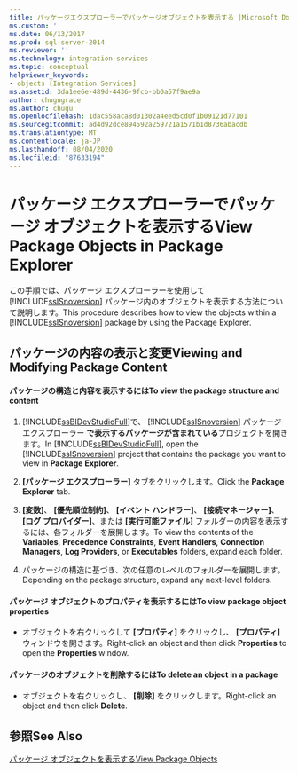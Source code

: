```yaml
---
title: パッケージエクスプローラーでパッケージオブジェクトを表示する |Microsoft Docs
ms.custom: ''
ms.date: 06/13/2017
ms.prod: sql-server-2014
ms.reviewer: ''
ms.technology: integration-services
ms.topic: conceptual
helpviewer_keywords:
- objects [Integration Services]
ms.assetid: 3da1ee6e-489d-4436-9fcb-bb0a57f9ae9a
author: chugugrace
ms.author: chugu
ms.openlocfilehash: 1dac558aca8d01302a4eed5cd0f1b09121d77101
ms.sourcegitcommit: ad4d92dce894592a259721a1571b1d8736abacdb
ms.translationtype: MT
ms.contentlocale: ja-JP
ms.lasthandoff: 08/04/2020
ms.locfileid: "87633194"
---
```

# <a name="view-package-objects-in-package-explorer"></a><span data-ttu-id="8a2ce-102">パッケージ エクスプローラーでパッケージ オブジェクトを表示する</span><span class="sxs-lookup"><span data-stu-id="8a2ce-102">View Package Objects in Package Explorer</span></span>
  <span data-ttu-id="8a2ce-103">この手順では、パッケージ エクスプローラーを使用して [!INCLUDE[ssISnoversion](../includes/ssisnoversion-md.md)] パッケージ内のオブジェクトを表示する方法について説明します。</span><span class="sxs-lookup"><span data-stu-id="8a2ce-103">This procedure describes how to view the objects within a [!INCLUDE[ssISnoversion](../includes/ssisnoversion-md.md)] package by using the Package Explorer.</span></span>  
  
## <a name="viewing-and-modifying-package-content"></a><span data-ttu-id="8a2ce-104">パッケージの内容の表示と変更</span><span class="sxs-lookup"><span data-stu-id="8a2ce-104">Viewing and Modifying Package Content</span></span>  
  
#### <a name="to-view-the-package-structure-and-content"></a><span data-ttu-id="8a2ce-105">パッケージの構造と内容を表示するには</span><span class="sxs-lookup"><span data-stu-id="8a2ce-105">To view the package structure and content</span></span>  
  
1.  <span data-ttu-id="8a2ce-106">[!INCLUDE[ssBIDevStudioFull](../includes/ssbidevstudiofull-md.md)]で、 [!INCLUDE[ssISnoversion](../includes/ssisnoversion-md.md)] パッケージ エクスプローラー **で表示するパッケージが含まれている**プロジェクトを開きます。</span><span class="sxs-lookup"><span data-stu-id="8a2ce-106">In [!INCLUDE[ssBIDevStudioFull](../includes/ssbidevstudiofull-md.md)], open the [!INCLUDE[ssISnoversion](../includes/ssisnoversion-md.md)] project that contains the package you want to view in **Package Explorer**.</span></span>  
  
2.  <span data-ttu-id="8a2ce-107">**[パッケージ エクスプローラー]** タブをクリックします。</span><span class="sxs-lookup"><span data-stu-id="8a2ce-107">Click the **Package Explorer** tab.</span></span>  
  
3.  <span data-ttu-id="8a2ce-108">**[変数]**、 **[優先順位制約]**、 **[イベント ハンドラー]**、 **[接続マネージャー]**、 **[ログ プロバイダー]**、または **[実行可能ファイル]** フォルダーの内容を表示するには、各フォルダーを展開します。</span><span class="sxs-lookup"><span data-stu-id="8a2ce-108">To view the contents of the **Variables**, **Precedence Constraints**, **Event Handlers**, **Connection Managers**, **Log Providers**, or **Executables** folders, expand each folder.</span></span>  
  
4.  <span data-ttu-id="8a2ce-109">パッケージの構造に基づき、次の任意のレベルのフォルダーを展開します。</span><span class="sxs-lookup"><span data-stu-id="8a2ce-109">Depending on the package structure, expand any next-level folders.</span></span>  
  
#### <a name="to-view-package-object-properties"></a><span data-ttu-id="8a2ce-110">パッケージ オブジェクトのプロパティを表示するには</span><span class="sxs-lookup"><span data-stu-id="8a2ce-110">To view package object properties</span></span>  
  
-   <span data-ttu-id="8a2ce-111">オブジェクトを右クリックして **[プロパティ]** をクリックし、 **[プロパティ]** ウィンドウを開きます。</span><span class="sxs-lookup"><span data-stu-id="8a2ce-111">Right-click an object and then click **Properties** to open the **Properties** window.</span></span>  
  
#### <a name="to-delete-an-object-in-a-package"></a><span data-ttu-id="8a2ce-112">パッケージのオブジェクトを削除するには</span><span class="sxs-lookup"><span data-stu-id="8a2ce-112">To delete an object in a package</span></span>  
  
-   <span data-ttu-id="8a2ce-113">オブジェクトを右クリックし、 **[削除]** をクリックします。</span><span class="sxs-lookup"><span data-stu-id="8a2ce-113">Right-click an object and then click **Delete**.</span></span>  
  
## <a name="see-also"></a><span data-ttu-id="8a2ce-114">参照</span><span class="sxs-lookup"><span data-stu-id="8a2ce-114">See Also</span></span>  
 [<span data-ttu-id="8a2ce-115">パッケージ オブジェクトを表示する</span><span class="sxs-lookup"><span data-stu-id="8a2ce-115">View Package Objects</span></span>](view-package-objects.md)  
  
  
